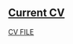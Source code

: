 ##  [Current CV](https://github.com/estepi/CV/blob/gh-pages/articles.pdf) 

<a download="download" href="[file.txt](https://github.com/estepi/CV/blob/gh-pages/articles.pdf)"> CV FILE </a>
